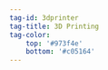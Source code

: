 ```yaml
---
tag-id: 3dprinter
tag-title: 3D Printing
tag-color: 
    top: '#973f4e'
    bottom: '#c05164'
---
```

